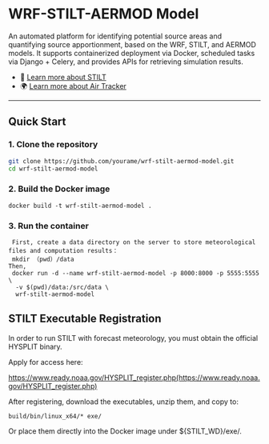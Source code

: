 # WRF-STILT-AERMOD Model

An automated platform for identifying potential source areas and quantifying source apportionment, based on the WRF, STILT, and AERMOD models. It supports containerized deployment via Docker, scheduled tasks via Django + Celery, and provides APIs for retrieving simulation results.

- 📘 [Learn more about STILT](https://uataq.github.io/stilt/#/install)  
- 🌍 [Learn more about Air Tracker](https://globalcleanair.org/air-tracker/map/)

---

## Quick Start

### 1. Clone the repository
```bash
git clone https://github.com/yourame/wrf-stilt-aermod-model.git
cd wrf-stilt-aermod-model
```
### 2. Build the Docker image
```
docker build -t wrf-stilt-aermod-model .
```
### 3. Run the container
```
 First, create a data directory on the server to store meteorological files and computation results：
 mkdir （pwd）/data
Then,
 docker run -d --name wrf-stilt-aermod-model -p 8000:8000 -p 5555:5555 \
  -v $(pwd)/data:/src/data \
  wrf-stilt-aermod-model 

```

## STILT Executable Registration

In order to run STILT with forecast meteorology, you must obtain the official HYSPLIT binary.

Apply for access here:

https://www.ready.noaa.gov/HYSPLIT_register.php(https://www.ready.noaa.gov/HYSPLIT_register.php)

After registering, download the executables, unzip them, and copy to:
```
build/bin/linux_x64/* exe/
```
Or place them directly into the Docker image under ${STILT_WD}/exe/.
